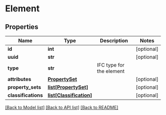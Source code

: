 # Element

## Properties
Name | Type | Description | Notes
------------ | ------------- | ------------- | -------------
**id** | **int** |  | [optional] 
**uuid** | **str** |  | [optional] 
**type** | **str** | IFC type for the element | 
**attributes** | [**PropertySet**](PropertySet.md) |  | [optional] 
**property_sets** | [**list[PropertySet]**](PropertySet.md) |  | [optional] 
**classifications** | [**list[Classification]**](Classification.md) |  | [optional] 

[[Back to Model list]](../README.md#documentation-for-models) [[Back to API list]](../README.md#documentation-for-api-endpoints) [[Back to README]](../README.md)


